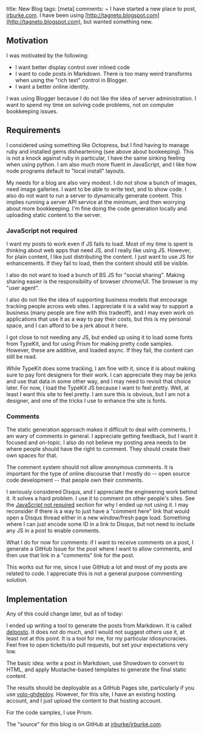 title: New Blog
tags: [meta]
comments:
~
I have started a new place to post, [jrburke.com](http://jrburke.com/). I have
been using [http://tagneto.blogspot.com](http://tagneto.blogspot.com), but
wanted something new.

## Motivation

I was motivated by the following:

* I want better display control over inlined code
* I want to code posts in Markdown. There is too many weird transforms when
using the "rich text" control in Blogger.
* I want a better online identity.

I was using Blogger because I do not like the idea of server administration. I
want to spend my time on solving code problems, not on computer bookkeeping
issues.

## Requirements

I considered using something like Octopress, but I find having to manage ruby
and installed gems disheartening (see above about bookeeping). This is not a
knock against ruby in particular, I have the same sinking feeling when using
python. I am also much more fluent in JavaScript, and I like how node programs
default to "local install" layouts.

My needs for a blog are also very modest. I do not show a bunch of images, need
image galleries. I want to be able to write text, and to show code. I also do
not want to run a server to dynamically generate content. This implies running a
server API service at the minimum, and then worrying about more bookkeeping.
I'm fine doing the code generation locally and uploading static content to the
server.

### JavaScript not required

I want my posts to work even if JS fails to load. Most of my time is spent is thinking about web apps that need JS, and I really like using JS. However, for plain content, I like just distributing the content. I just want to use JS for enhancements. If they fail to load, then the content should still be visible.

I also do not want to load a bunch of BS JS for "social sharing". Making sharing easier is the responsibility of browser chrome/UI. The browser is my "user agent".

I also do not like the idea of supporting business models that encourage tracking people across web sites. I appreciate it is a valid way to support a business (many people are fine with this tradeoff), and I may even work on applications that use it as a way to pay their costs, but this is my personal space, and I can afford to be a jerk about it here.

I got close to not needing any JS, but ended up using it to load some fonts from TypeKit, and for using Prism for making pretty code samples. However, these are additive, and loaded async. If they fail, the content can still be read.

While TypeKit does some tracking, I am fine with it, since it is about making sure to pay font designers for their work. I can appreciate they may be jerks and use that data in some other way, and I may need to revisit that choice later. For now, I load the TypeKit JS because I want to feel pretty. Well, at least I want this site to feel pretty. I am sure this is obvious, but I am not a designer, and one of the tricks I use to enhance the site is fonts.

### Comments

The static generation approach makes it difficult to deal with comments. I am wary of comments in general. I appreciate getting feedback, but I want it focused and on-topic. I also do
not believe my posting area needs to be where people should have the right to comment. They should create their own spaces for that.

The comment system should not allow anonymous comments. It is important for
the type of online discourse that I mostly do -- open source code development --
that people own their comments.

I seriously considered Disqus, and I appreciate the engineering work behind it. It solves
a hard problem. I use it to comment on other people's sites. See the <a href="#javascriptnotrequired">JavaScript not required</a> section for why I ended up not using it. I may reconsider if there is a way to just have a "comment here" link that would open a Disqus thread either in a new window/fresh page load. Something where I can just encode some ID in a link to Disqus, but not need to include any JS in a post to enable comments.

What I do for now for comments: if I want to receive comments on a post, I generate a GitHub Issue for the post where I want to allow comments, and then use that link in a "comments" link for the post.

This works out for me, since I use GitHub a lot and most of my posts are related to code. I appreciate this is not a general purpose commenting solution.

## Implementation

Any of this could change later, but as of today:

I ended up writing a tool to generate the posts from Markdown. It is called
[delposto](). It does not do much, and I
would not suggest others use it, at least not at this point. It is a tool for
me, for my particular idiosyncracies. Feel free to open tickets/do pull
requests, but set your expectations very low.

The basic idea: write a post in Markdown, use Showdown to convert to HTML, and
apply Mustache-based templates to generate the final static content.

The results should be deployable as a GitHub Pages site, particularly if you use
[volo-ghdeploy](). However, for this site, I have an existing hosting account,
and I just upload the content to that hosting account.

For the code samples, I use Prism.

The "source" for this blog is on GitHub at [jrburke/jrburke.com]().


